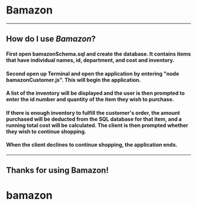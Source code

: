 # **Bamazon**
--------
## How do I use _Bamazon_?
#### First open bamazonSchema.sql and create the database.  It contains items that have individual names, id, department, and cost and inventory.  
#### Second open up Terminal and open the application by entering "node bamazonCustomer.js".  This will begin the application.  
#### A list of the inventory will be displayed and the user is then prompted to enter the id number and quantity of the item they wish to purchase.
#### If there is enough inventory to fulfill the customer's order, the amount purchased will be deducted from the SQL database for that item, and a running total cost will be calculated.  The client is then prompted whether they wish to continue shopping.  
#### When the client declines to continue shopping, the application ends.
---------
## Thanks for using Bamazon!
# bamazon
